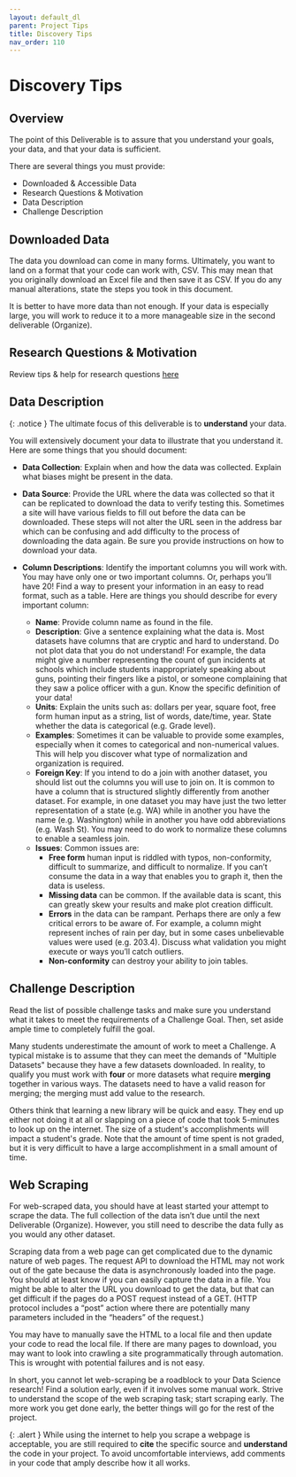 ```yaml
---
layout: default_dl
parent: Project Tips
title: Discovery Tips
nav_order: 110
---
```


# Discovery Tips

## Overview
The point of this Deliverable is to assure that you understand your goals, your data, and that your data is sufficient.  

There are several things you must provide:  
* Downloaded & Accessible Data  
* Research Questions & Motivation  
* Data Description  
* Challenge Description  

## Downloaded Data
The data you download can come in many forms. Ultimately, you want to land on a format that your code can work with, CSV. This may mean that you originally download an Excel file and then save it as CSV. If you do any manual alterations, state the steps you took in this document.

It is better to have more data than not enough. If your data is especially large, you will work to reduce it to a more manageable size in the second deliverable (Organize). 

## Research Questions & Motivation

Review tips & help for research questions [here](../research)

## Data Description

{: .notice }
The ultimate focus of this deliverable is to **understand** your data. 

You will extensively document your data to illustrate that you understand it. Here are some things that you should document:  

* **Data Collection**: Explain when and how the data was collected. Explain what biases might be present in the data.  
* **Data Source**: Provide the URL where the data was collected so that it can be replicated to download the data to verify testing this. Sometimes a site will have various fields to fill out before the data can be downloaded. These steps will not alter the URL seen in the address bar which can be confusing and add difficulty to the process of downloading the data again. Be sure you provide instructions on how to download your data.  

* **Column Descriptions**: Identify the important columns you will work with. You may have only one or two important columns. Or, perhaps you’ll have 20! Find a way to present your information in an easy to read format, such as a table. Here are things you should describe for every important column:  
    * **Name**: Provide column name as found in the file.  
    * **Description**: Give a sentence explaining what the data is. Most datasets have columns that are cryptic and hard to understand. Do not plot data that you do not understand! For example, the data might give a number representing the count of gun incidents at schools which include students inappropriately speaking about guns, pointing their fingers like a pistol, or someone complaining that they saw a police officer with a gun. Know the specific definition of your data!  
    * **Units**: Explain the units such as: dollars per year, square foot, free form human input as a string, list of words, date/time, year. State whether the data is categorical (e.g. Grade level).  
    * **Examples**: Sometimes it can be valuable to provide some examples, especially when it comes to categorical and non-numerical values. This will help you discover what type of normalization and organization is required.  
    * **Foreign Key**: If you intend to do a join with another dataset, you should list out the columns you will use to join on. It is common to have a column that is structured slightly differently from another dataset. For example, in one dataset you may have just the two letter representation of a state (e.g. WA) while in another you have the name (e.g. Washington) while in another you have odd abbreviations (e.g. Wash St). You may need to do work to normalize these columns to enable a seamless join.  
    * **Issues**: Common issues are:  
        * **Free form** human input is riddled with typos, non-conformity, difficult to summarize, and difficult to normalize. If you can’t consume the data in a way that enables you to graph it, then the data is useless.  
        * **Missing data** can be common. If the available data is scant, this can greatly skew your results and make plot creation difficult.  
        * **Errors** in the data can be rampant. Perhaps there are only a few critical errors to be aware of. For example, a column might represent inches of rain per day, but in some cases unbelievable values were used (e.g. 203.4). Discuss what validation you might execute or ways you’ll catch outliers.  
        * **Non-conformity** can destroy your ability to join tables. 

## Challenge Description
Read the list of possible challenge tasks and make sure you understand what it takes to meet the requirements of a Challenge Goal. Then, set aside ample time to completely fulfill the goal.  

Many students underestimate the amount of work to meet a Challenge. A typical mistake is to assume that they can meet the demands of "Multiple Datasets" because they have a few datasets downloaded. In reality, to qualify you must work with **four** or more datasets what require **merging** together in various ways. The datasets need to have a valid reason for merging; the merging must add value to the research.   

Others think that learning a new library will be quick and easy. They end up either not doing it at all or slapping on a piece of code that took 5-minutes to look up on the internet. The size of a student's accomplishments will impact a student's grade. Note that the amount of time spent is not graded, but it is very difficult to have a large accomplishment in a small amount of time.    

## Web Scraping
For web-scraped data, you should have at least started your attempt to scrape the data. The full collection of the data isn’t due until the next Deliverable (Organize). However, you still need to describe the data fully as you would any other dataset. 

Scraping data from a web page can get complicated due to the dynamic nature of web pages. The request API to download the HTML may not work out of the gate because the data is asynchronously loaded into the page. You should at least know if you can easily capture the data in a file. You might be able to alter the URL you download to get the data, but that can get difficult if the pages do a POST request instead of a GET. (HTTP protocol includes a “post” action where there are potentially many parameters included in the “headers” of the request.) 

You may have to manually save the HTML to a local file and then update your code to read the local file. If there are many pages to download, you may want to look into crawling a site programmatically through automation. This is wrought with potential failures and is not easy. 

In short, you cannot let web-scraping be a roadblock to your Data Science research! Find a solution early, even if it involves some manual work. Strive to understand the scope of the web scraping task; start scraping early. The more work you get done early, the better things will go for the rest of the project.  

{: .alert }
While using the internet to help you scrape a webpage is acceptable, you are still required to **cite** the specific source and **understand** the code in your project. To avoid uncomfortable interviews, add comments in your code that amply describe how it all works.  
